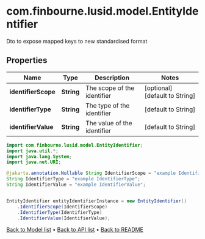 # com.finbourne.lusid.model.EntityIdentifier
Dto to expose mapped keys to new standardised format

## Properties

Name | Type | Description | Notes
------------ | ------------- | ------------- | -------------
**identifierScope** | **String** | The scope of the identifier | [optional] [default to String]
**identifierType** | **String** | The type of the identifier | [default to String]
**identifierValue** | **String** | The value of the identifier | [default to String]

```java
import com.finbourne.lusid.model.EntityIdentifier;
import java.util.*;
import java.lang.System;
import java.net.URI;

@jakarta.annotation.Nullable String IdentifierScope = "example IdentifierScope";
String IdentifierType = "example IdentifierType";
String IdentifierValue = "example IdentifierValue";


EntityIdentifier entityIdentifierInstance = new EntityIdentifier()
    .IdentifierScope(IdentifierScope)
    .IdentifierType(IdentifierType)
    .IdentifierValue(IdentifierValue);
```


[Back to Model list](../README.md#documentation-for-models) &#8226; [Back to API list](../README.md#documentation-for-api-endpoints) &#8226; [Back to README](../README.md)
